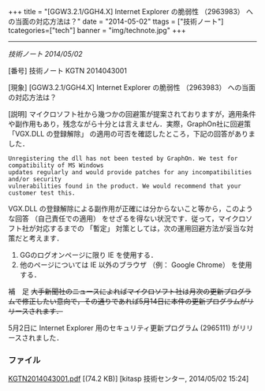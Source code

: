 +++
title = "[GGW3.2.1/GGH4.X] Internet Explorer の脆弱性 （2963983） への当面の対応方法は？"
date = "2014-05-02"
ttags = ["技術ノート"]
tcategories=["tech"]
banner = "img/technote.jpg"
+++

---------------------------------------------------------------------------------

*技術ノート
2014/05/02*


[番号]
技術ノート KGTN 2014043001

[現象]
[GGW3.2.1/GGH4.X] Internet Explorer の脆弱性 （2963983）
への当面の対応方法は？

[説明]
マイクロソフト社から幾つかの回避策が提案されておりますが，適用条件や副作用もあり，残念ながら十分とは言えません．実際，GraphOn社に回避策
「VGX.DLL の登録解除」
の適用の可否を確認したところ，下記の回答がありました．

    Unregistering the dll has not been tested by GraphOn. We test for compatibility of MS Windows
    updates regularly and would provide patches for any incompatibilities and/or security
    vulnerabilities found in the product. We would recommend that your customer test this.

VGX.DLL
の登録解除による副作用が正確には分からないこと等から，このような回答
（自己責任での適用）
をせざるを得ない状況です．従って，マイクロソフト社が対応するまでの
「暫定」 対策としては，次の運用回避方法が妥当な対策だと考えます．

1) GGのログオンページに限り IE を使用する．
2) 他のページについては IE 以外のブラウザ （例： Google Chrome）
を使用する．

補　足
~~大手新聞社のニュースによればマイクロソフト社は月次の更新プログラムで修正したい意向で，その通りであれば5月14日に本件の更新プログラムがリリースされます．~~

5月2日に Internet Explorer 用のセキュリティ更新プログラム (2965111)
がリリースされました．


### ファイル





[KGTN2014043001.pdf](http://techreport.kitasp.net/attachments/download/1672/KGTN2014043001.pdf)
 [(74.2 KB)] [kitasp 技術センター, 2014/05/02
15:24]
